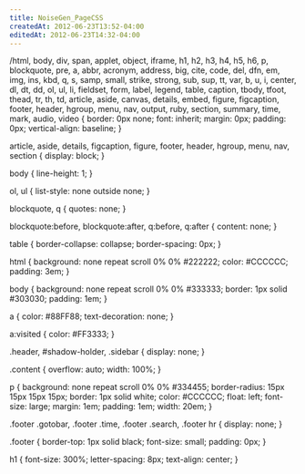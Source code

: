 ```yaml
---
title: NoiseGen_PageCSS
createdAt: 2012-06-23T13:52-04:00
editedAt: 2012-06-23T14:32-04:00
---
```


/html, body, div, span, applet, object, iframe, h1, h2, h3, h4, h5, h6, p, blockquote, pre, a, abbr, acronym, address, big, cite, code, del, dfn, em, img, ins, kbd, q, s, samp, small, strike, strong, sub, sup, tt, var, b, u, i, center, dl, dt, dd, ol, ul, li, fieldset, form, label, legend, table, caption, tbody, tfoot, thead, tr, th, td, article, aside, canvas, details, embed, figure, figcaption, footer, header, hgroup, menu, nav, output, ruby, section, summary, time, mark, audio, video {
     border: 0px none;
     font: inherit;
     margin: 0px;
     padding: 0px;
     vertical-align: baseline;
}

article, aside, details, figcaption, figure, footer, header, hgroup, menu, nav, section {
     display: block;
}

body {
     line-height: 1;
}

ol, ul {
     list-style: none outside none;
}

blockquote, q {
     quotes: none;
}

blockquote:before, blockquote:after, q:before, q:after {
     content: none;
}

table {
     border-collapse: collapse;
     border-spacing: 0px;
}

html {
     background: none repeat scroll 0% 0% #222222;
     color: #CCCCCC;
     padding: 3em;
}

body {
     background: none repeat scroll 0% 0% #333333;
     border: 1px solid #303030;
     padding: 1em;
}

a {
     color: #88FF88;
     text-decoration: none;
}

a:visited {
     color: #FF3333;
}

.header,
#shadow-holder,
.sidebar {
     display: none;
}

.content {
     overflow: auto;
     width: 100%;
}

p {
     background: none repeat scroll 0% 0% #334455;
     border-radius: 15px 15px 15px 15px;
     border: 1px solid white;
     color: #CCCCCC;
     float: left;
     font-size: large;
     margin: 1em;
     padding: 1em;
     width: 20em;
}

.footer .gotobar, .footer .time, .footer .search, .footer hr {
     display: none;
}

.footer {
     border-top: 1px solid black;
     font-size: small;
     padding: 0px;
}

h1 {
     font-size: 300%;
     letter-spacing: 8px;
     text-align: center;
}


